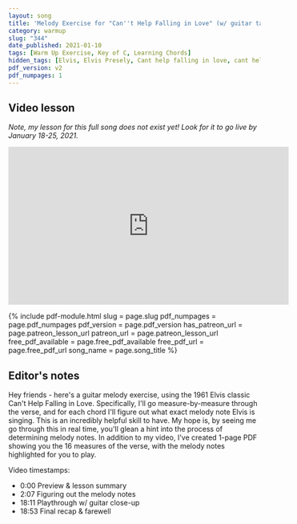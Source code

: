 ```yaml
---
layout: song
title: 'Melody Exercise for "Can''t Help Falling in Love" (w/ guitar tabs)'
category: warmup
slug: "344"
date_published: 2021-01-10
tags: [Warm Up Exercise, Key of C, Learning Chords]
hidden_tags: [Elvis, Elvis Presely, Cant help falling in love, cant help falling in love with you]
pdf_version: v2
pdf_numpages: 1
---
```


<!-- patreon_lesson_available: true
patreon_lesson_url: https://www.patreon.com/posts/43673181 -->

## Video lesson

_Note, my lesson for this full song does not exist yet! Look for it to go live by January 18-25, 2021._

<iframe width="560" height="315" src="https://www.youtube.com/embed/k0JUiaUUU9c" frameborder="0" allow="accelerometer; autoplay; encrypted-media; gyroscope; picture-in-picture" allowfullscreen></iframe>

{% include pdf-module.html slug = page.slug pdf_numpages = page.pdf_numpages pdf_version = page.pdf_version has_patreon_url = page.patreon_lesson_url patreon_url = page.patreon_lesson_url free_pdf_available = page.free_pdf_available free_pdf_url = page.free_pdf_url song_name = page.song_title %}

## Editor's notes

Hey friends - here's a guitar melody exercise, using the 1961 Elvis classic Can't Help Falling in Love. Specifically, I'll go measure-by-measure through the verse, and for each chord I'll figure out what exact melody note Elvis is singing. This is an incredibly helpful skill to have. My hope is, by seeing me go through this in real time, you'll glean a hint into the process of determining melody notes. In addition to my video, I've created 1-page PDF showing you the 16 measures of the verse, with the melody notes highlighted for you to play.

Video timestamps:

- 0:00 Preview & lesson summary
- 2:07 Figuring out the melody notes
- 18:11 Playthrough w/ guitar close-up
- 18:53 Final recap & farewell
